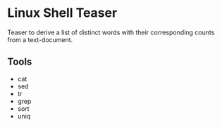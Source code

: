 # Linux Shell Teaser

Teaser to derive a list of distinct words with their corresponding counts from a text-document.

## Tools
- cat
- sed
- tr
- grep
- sort
- uniq
